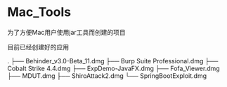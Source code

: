 # Mac_Tools
为了方便Mac用户使用jar工具而创建的项目

目前已经创建好的应用

.
├── Behinder_v3.0-Beta_11.dmg
├── Burp  Suite  Professional.dmg
├── Cobalt  Strike  4.4.dmg
├── ExpDemo-JavaFX.dmg
├── Fofa_Viewer.dmg
├── MDUT.dmg
├── ShiroAttack2.dmg
└── SpringBootExploit.dmg
